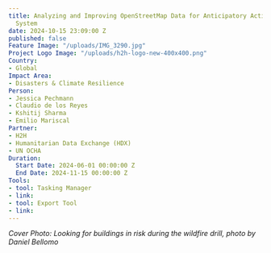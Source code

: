 ```yaml
---
title: Analyzing and Improving OpenStreetMap Data for Anticipatory Action in the Humanitarian
  System
date: 2024-10-15 23:09:00 Z
published: false
Feature Image: "/uploads/IMG_3290.jpg"
Project Logo Image: "/uploads/h2h-logo-new-400x400.png"
Country:
- Global
Impact Area:
- Disasters & Climate Resilience
Person:
- Jessica Pechmann
- Claudio de los Reyes
- Kshitij Sharma
- Emilio Mariscal
Partner:
- H2H
- Humanitarian Data Exchange (HDX)
- UN OCHA
Duration:
  Start Date: 2024-06-01 00:00:00 Z
  End Date: 2024-11-15 00:00:00 Z
Tools:
- tool: Tasking Manager
- link: 
- tool: Export Tool
- link: 
---
```




*Cover Photo: Looking for buildings in risk during the wildfire drill, photo by Daniel Bellomo*